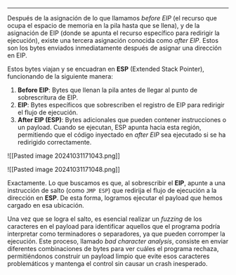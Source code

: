 
-------

Después de la asignación de lo que llamamos _before EIP_ (el recurso que ocupa el espacio de memoria en la pila hasta que se llena), y de la asignación de EIP (donde se apunta el recurso específico para redirigir la ejecución), existe una tercera asignación conocida como _after EIP_. Estos son los bytes enviados inmediatamente después de asignar una dirección en EIP.

Estos bytes viajan y se encuadran en **ESP** (Extended Stack Pointer), funcionando de la siguiente manera:

1. **Before EIP**: Bytes que llenan la pila antes de llegar al punto de sobrescritura de EIP.
2. **EIP**: Bytes específicos que sobrescriben el registro de EIP para redirigir el flujo de ejecución.
3. **After EIP (ESP)**: Bytes adicionales que pueden contener instrucciones o un payload. Cuando se ejecutan, ESP apunta hacia esta región, permitiendo que el código inyectado en _after EIP_ sea ejecutado si se ha redirigido correctamente.

![[Pasted image 20241031171043.png]]

![[Pasted image 20241031171048.png]]

Exactamente. Lo que buscamos es que, al sobrescribir el **EIP**, apunte a una instrucción de salto (como `JMP ESP`) que redirija el flujo de ejecución a la dirección en **ESP**. De esta forma, logramos ejecutar el payload que hemos cargado en esa ubicación.

Una vez que se logra el salto, es esencial realizar un _fuzzing_ de los caracteres en el payload para identificar aquellos que el programa podría interpretar como terminadores o separadores, ya que pueden corromper la ejecución. Este proceso, llamado _bad character analysis_, consiste en enviar diferentes combinaciones de bytes para ver cuáles el programa rechaza, permitiéndonos construir un payload limpio que evite esos caracteres problemáticos y mantenga el control sin causar un crash inesperado.

